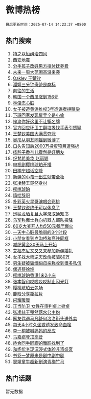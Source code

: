 # 微博热榜

`最后更新时间：2025-07-14 14:23:37 +0800`

## 热门搜索

1. [持之以恒纠治四风](https://m.weibo.cn/search?containerid=100103type%3D1%26t%3D10%26q%3D%23%E6%8C%81%E4%B9%8B%E4%BB%A5%E6%81%92%E7%BA%A0%E6%B2%BB%E5%9B%9B%E9%A3%8E%23&stream_entry_id=51&isnewpage=1&extparam=seat%3D1%26pos%3D0%26dgr%3D0%26filter_type%3Drealtimehot%26stream_entry_id%3D51%26c_type%3D51%26cate%3D10103%26q%3D%2523%25E6%258C%2581%25E4%25B9%258B%25E4%25BB%25A5%25E6%2581%2592%25E7%25BA%25A0%25E6%25B2%25BB%25E5%259B%259B%25E9%25A3%258E%2523%26display_time%3D1752474216%26pre_seqid%3D17524742160050056438)
1. [西安地震](https://m.weibo.cn/search?containerid=100103type%3D1%26t%3D10%26q%3D%E8%A5%BF%E5%AE%89%E5%9C%B0%E9%9C%87&stream_entry_id=31&isnewpage=1&extparam=seat%3D1%26pos%3D0%26dgr%3D0%26realpos%3D1%26filter_type%3Drealtimehot%26c_type%3D31%26flag%3D2%26band_rank%3D1%26lcate%3D5001%26stream_entry_id%3D31%26cate%3D5001%26q%3D%25E8%25A5%25BF%25E5%25AE%2589%25E5%259C%25B0%25E9%259C%2587%26display_time%3D1752474216%26pre_seqid%3D17524742160050056438)
1. [分手孩子改姓男方拒付抚养费](https://m.weibo.cn/search?containerid=100103type%3D1%26t%3D10%26q%3D%23%E5%88%86%E6%89%8B%E5%AD%A9%E5%AD%90%E6%94%B9%E5%A7%93%E7%94%B7%E6%96%B9%E6%8B%92%E4%BB%98%E6%8A%9A%E5%85%BB%E8%B4%B9%23&stream_entry_id=31&isnewpage=1&extparam=seat%3D1%26pos%3D1%26dgr%3D0%26realpos%3D2%26filter_type%3Drealtimehot%26c_type%3D31%26flag%3D0%26band_rank%3D2%26lcate%3D5001%26stream_entry_id%3D31%26cate%3D5001%26q%3D%2523%25E5%2588%2586%25E6%2589%258B%25E5%25AD%25A9%25E5%25AD%2590%25E6%2594%25B9%25E5%25A7%2593%25E7%2594%25B7%25E6%2596%25B9%25E6%258B%2592%25E4%25BB%2598%25E6%258A%259A%25E5%2585%25BB%25E8%25B4%25B9%2523%26display_time%3D1752474216%26pre_seqid%3D17524742160050056438)
1. [未来一周大范围高温来袭](https://m.weibo.cn/search?containerid=100103type%3D1%26t%3D10%26q%3D%23%E6%9C%AA%E6%9D%A5%E4%B8%80%E5%91%A8%E5%A4%A7%E8%8C%83%E5%9B%B4%E9%AB%98%E6%B8%A9%E6%9D%A5%E8%A2%AD%23&stream_entry_id=31&isnewpage=1&extparam=seat%3D1%26pos%3D2%26dgr%3D0%26realpos%3D3%26filter_type%3Drealtimehot%26c_type%3D31%26flag%3D0%26band_rank%3D3%26lcate%3D5001%26stream_entry_id%3D31%26cate%3D5001%26q%3D%2523%25E6%259C%25AA%25E6%259D%25A5%25E4%25B8%2580%25E5%2591%25A8%25E5%25A4%25A7%25E8%258C%2583%25E5%259B%25B4%25E9%25AB%2598%25E6%25B8%25A9%25E6%259D%25A5%25E8%25A2%25AD%2523%26display_time%3D1752474216%26pre_seqid%3D17524742160050056438)
1. [Oakley 王楚钦](https://m.weibo.cn/search?containerid=100103type%3D1%26t%3D10%26q%3DOakley+%E7%8E%8B%E6%A5%9A%E9%92%A6&stream_entry_id=31&isnewpage=1&extparam=seat%3D1%26pos%3D3%26dgr%3D0%26realpos%3D4%26filter_type%3Drealtimehot%26c_type%3D31%26flag%3D1%26band_rank%3D4%26lcate%3D5001%26stream_entry_id%3D31%26cate%3D5001%26q%3DOakley%2520%25E7%258E%258B%25E6%25A5%259A%25E9%2592%25A6%26display_time%3D1752474216%26pre_seqid%3D17524742160050056438)
1. [潘婷三分钟奇迹是商标](https://m.weibo.cn/search?containerid=100103type%3D1%26t%3D10%26q%3D%23%E6%BD%98%E5%A9%B7%E4%B8%89%E5%88%86%E9%92%9F%E5%A5%87%E8%BF%B9%E6%98%AF%E5%95%86%E6%A0%87%23&stream_entry_id=31&isnewpage=1&extparam=seat%3D1%26pos%3D4%26dgr%3D0%26realpos%3D5%26filter_type%3Drealtimehot%26c_type%3D31%26flag%3D0%26band_rank%3D5%26lcate%3D5001%26stream_entry_id%3D31%26cate%3D5001%26q%3D%2523%25E6%25BD%2598%25E5%25A9%25B7%25E4%25B8%2589%25E5%2588%2586%25E9%2592%259F%25E5%25A5%2587%25E8%25BF%25B9%25E6%2598%25AF%25E5%2595%2586%25E6%25A0%2587%2523%26display_time%3D1752474216%26pre_seqid%3D17524742160050056438)
1. [向往的生活](https://m.weibo.cn/search?containerid=100103type%3D1%26t%3D10%26q%3D%E5%90%91%E5%BE%80%E7%9A%84%E7%94%9F%E6%B4%BB&stream_entry_id=31&isnewpage=1&extparam=seat%3D1%26pos%3D5%26dgr%3D0%26realpos%3D6%26filter_type%3Drealtimehot%26c_type%3D31%26flag%3D1%26band_rank%3D6%26lcate%3D5001%26stream_entry_id%3D31%26cate%3D5001%26q%3D%25E5%2590%2591%25E5%25BE%2580%25E7%259A%2584%25E7%2594%259F%25E6%25B4%25BB%26display_time%3D1752474216%26pre_seqid%3D17524742160050056438)
1. [韩国一个西瓜涨到156元](https://m.weibo.cn/search?containerid=100103type%3D1%26t%3D10%26q%3D%23%E9%9F%A9%E5%9B%BD%E4%B8%80%E4%B8%AA%E8%A5%BF%E7%93%9C%E6%B6%A8%E5%88%B0156%E5%85%83%23&stream_entry_id=31&isnewpage=1&extparam=seat%3D1%26pos%3D6%26dgr%3D0%26realpos%3D7%26filter_type%3Drealtimehot%26c_type%3D31%26flag%3D1%26band_rank%3D7%26lcate%3D5001%26stream_entry_id%3D31%26cate%3D5001%26q%3D%2523%25E9%259F%25A9%25E5%259B%25BD%25E4%25B8%2580%25E4%25B8%25AA%25E8%25A5%25BF%25E7%2593%259C%25E6%25B6%25A8%25E5%2588%25B0156%25E5%2585%2583%2523%26display_time%3D1752474216%26pre_seqid%3D17524742160050056438)
1. [林俊杰心脏](https://m.weibo.cn/search?containerid=100103type%3D1%26t%3D10%26q%3D%E6%9E%97%E4%BF%8A%E6%9D%B0%E5%BF%83%E8%84%8F&stream_entry_id=31&isnewpage=1&extparam=seat%3D1%26pos%3D7%26dgr%3D0%26realpos%3D8%26filter_type%3Drealtimehot%26c_type%3D31%26flag%3D16%26band_rank%3D8%26lcate%3D5001%26stream_entry_id%3D31%26cate%3D5001%26q%3D%25E6%259E%2597%25E4%25BF%258A%25E6%259D%25B0%25E5%25BF%2583%25E8%2584%258F%26display_time%3D1752474216%26pre_seqid%3D17524742160050056438)
1. [女子被造黄谣维权3年造谣者拒赔偿](https://m.weibo.cn/search?containerid=100103type%3D1%26t%3D10%26q%3D%23%E5%A5%B3%E5%AD%90%E8%A2%AB%E9%80%A0%E9%BB%84%E8%B0%A3%E7%BB%B4%E6%9D%833%E5%B9%B4%E9%80%A0%E8%B0%A3%E8%80%85%E6%8B%92%E8%B5%94%E5%81%BF%23&stream_entry_id=31&isnewpage=1&extparam=seat%3D1%26pos%3D8%26dgr%3D0%26realpos%3D9%26filter_type%3Drealtimehot%26c_type%3D31%26flag%3D1%26band_rank%3D9%26lcate%3D5001%26stream_entry_id%3D31%26cate%3D5001%26q%3D%2523%25E5%25A5%25B3%25E5%25AD%2590%25E8%25A2%25AB%25E9%2580%25A0%25E9%25BB%2584%25E8%25B0%25A3%25E7%25BB%25B4%25E6%259D%25833%25E5%25B9%25B4%25E9%2580%25A0%25E8%25B0%25A3%25E8%2580%2585%25E6%258B%2592%25E8%25B5%2594%25E5%2581%25BF%2523%26display_time%3D1752474216%26pre_seqid%3D17524742160050056438)
1. [下班回家发现屋里全是小偷](https://m.weibo.cn/search?containerid=100103type%3D1%26t%3D10%26q%3D%E4%B8%8B%E7%8F%AD%E5%9B%9E%E5%AE%B6%E5%8F%91%E7%8E%B0%E5%B1%8B%E9%87%8C%E5%85%A8%E6%98%AF%E5%B0%8F%E5%81%B7&stream_entry_id=31&isnewpage=1&extparam=seat%3D1%26pos%3D9%26dgr%3D0%26realpos%3D10%26filter_type%3Drealtimehot%26c_type%3D31%26flag%3D2%26band_rank%3D10%26lcate%3D5001%26stream_entry_id%3D31%26cate%3D5001%26q%3D%25E4%25B8%258B%25E7%258F%25AD%25E5%259B%259E%25E5%25AE%25B6%25E5%258F%2591%25E7%258E%25B0%25E5%25B1%258B%25E9%2587%258C%25E5%2585%25A8%25E6%2598%25AF%25E5%25B0%258F%25E5%2581%25B7%26display_time%3D1752474216%26pre_seqid%3D17524742160050056438)
1. [梓渝你好这里不让撕名牌](https://m.weibo.cn/search?containerid=100103type%3D1%26t%3D10%26q%3D%E6%A2%93%E6%B8%9D%E4%BD%A0%E5%A5%BD%E8%BF%99%E9%87%8C%E4%B8%8D%E8%AE%A9%E6%92%95%E5%90%8D%E7%89%8C&stream_entry_id=31&isnewpage=1&extparam=seat%3D1%26pos%3D10%26dgr%3D0%26realpos%3D11%26filter_type%3Drealtimehot%26c_type%3D31%26flag%3D1%26band_rank%3D11%26lcate%3D5001%26stream_entry_id%3D31%26cate%3D5001%26q%3D%25E6%25A2%2593%25E6%25B8%259D%25E4%25BD%25A0%25E5%25A5%25BD%25E8%25BF%2599%25E9%2587%258C%25E4%25B8%258D%25E8%25AE%25A9%25E6%2592%2595%25E5%2590%258D%25E7%2589%258C%26display_time%3D1752474216%26pre_seqid%3D17524742160050056438)
1. [官方回应环卫工翻垃圾找手表引质疑](https://m.weibo.cn/search?containerid=100103type%3D1%26t%3D10%26q%3D%23%E5%AE%98%E6%96%B9%E5%9B%9E%E5%BA%94%E7%8E%AF%E5%8D%AB%E5%B7%A5%E7%BF%BB%E5%9E%83%E5%9C%BE%E6%89%BE%E6%89%8B%E8%A1%A8%E5%BC%95%E8%B4%A8%E7%96%91%23&stream_entry_id=31&isnewpage=1&extparam=seat%3D1%26pos%3D11%26dgr%3D0%26realpos%3D12%26filter_type%3Drealtimehot%26c_type%3D31%26flag%3D1%26band_rank%3D12%26lcate%3D5001%26stream_entry_id%3D31%26cate%3D5001%26q%3D%2523%25E5%25AE%2598%25E6%2596%25B9%25E5%259B%259E%25E5%25BA%2594%25E7%258E%25AF%25E5%258D%25AB%25E5%25B7%25A5%25E7%25BF%25BB%25E5%259E%2583%25E5%259C%25BE%25E6%2589%25BE%25E6%2589%258B%25E8%25A1%25A8%25E5%25BC%2595%25E8%25B4%25A8%25E7%2596%2591%2523%26display_time%3D1752474216%26pre_seqid%3D17524742160050056438)
1. [王楚钦美国大满贯夺冠](https://m.weibo.cn/search?containerid=100103type%3D1%26t%3D10%26q%3D%23%E7%8E%8B%E6%A5%9A%E9%92%A6%E7%BE%8E%E5%9B%BD%E5%A4%A7%E6%BB%A1%E8%B4%AF%E5%A4%BA%E5%86%A0%23&stream_entry_id=31&isnewpage=1&extparam=seat%3D1%26pos%3D12%26dgr%3D0%26realpos%3D13%26filter_type%3Drealtimehot%26c_type%3D31%26flag%3D0%26band_rank%3D13%26lcate%3D5001%26stream_entry_id%3D31%26cate%3D5001%26q%3D%2523%25E7%258E%258B%25E6%25A5%259A%25E9%2592%25A6%25E7%25BE%258E%25E5%259B%25BD%25E5%25A4%25A7%25E6%25BB%25A1%25E8%25B4%25AF%25E5%25A4%25BA%25E5%2586%25A0%2523%26display_time%3D1752474216%26pre_seqid%3D17524742160050056438)
1. [吴彤从朋友圈摇到微博了](https://m.weibo.cn/search?containerid=100103type%3D1%26t%3D10%26q%3D%E5%90%B4%E5%BD%A4%E4%BB%8E%E6%9C%8B%E5%8F%8B%E5%9C%88%E6%91%87%E5%88%B0%E5%BE%AE%E5%8D%9A%E4%BA%86&stream_entry_id=31&isnewpage=1&extparam=seat%3D1%26pos%3D13%26dgr%3D0%26realpos%3D14%26filter_type%3Drealtimehot%26c_type%3D31%26flag%3D1%26band_rank%3D14%26lcate%3D5001%26stream_entry_id%3D31%26cate%3D5001%26q%3D%25E5%2590%25B4%25E5%25BD%25A4%25E4%25BB%258E%25E6%259C%258B%25E5%258F%258B%25E5%259C%2588%25E6%2591%2587%25E5%2588%25B0%25E5%25BE%25AE%25E5%258D%259A%25E4%25BA%2586%26display_time%3D1752474216%26pre_seqid%3D17524742160050056438)
1. [口头告知后2000万投资项目遭强拆](https://m.weibo.cn/search?containerid=100103type%3D1%26t%3D10%26q%3D%23%E5%8F%A3%E5%A4%B4%E5%91%8A%E7%9F%A5%E5%90%8E2000%E4%B8%87%E6%8A%95%E8%B5%84%E9%A1%B9%E7%9B%AE%E9%81%AD%E5%BC%BA%E6%8B%86%23&stream_entry_id=31&isnewpage=1&extparam=seat%3D1%26pos%3D14%26dgr%3D0%26realpos%3D15%26filter_type%3Drealtimehot%26c_type%3D31%26flag%3D1%26band_rank%3D15%26lcate%3D5001%26stream_entry_id%3D31%26cate%3D5001%26q%3D%2523%25E5%258F%25A3%25E5%25A4%25B4%25E5%2591%258A%25E7%259F%25A5%25E5%2590%258E2000%25E4%25B8%2587%25E6%258A%2595%25E8%25B5%2584%25E9%25A1%25B9%25E7%259B%25AE%25E9%2581%25AD%25E5%25BC%25BA%25E6%258B%2586%2523%26display_time%3D1752474216%26pre_seqid%3D17524742160050056438)
1. [杨肸子香奈儿竟然是好朋友](https://m.weibo.cn/search?containerid=100103type%3D1%26t%3D10%26q%3D%E6%9D%A8%E8%82%B8%E5%AD%90%E9%A6%99%E5%A5%88%E5%84%BF%E7%AB%9F%E7%84%B6%E6%98%AF%E5%A5%BD%E6%9C%8B%E5%8F%8B&stream_entry_id=31&isnewpage=1&extparam=seat%3D1%26pos%3D15%26dgr%3D0%26realpos%3D16%26filter_type%3Drealtimehot%26c_type%3D31%26flag%3D0%26band_rank%3D16%26lcate%3D5001%26stream_entry_id%3D31%26cate%3D5001%26q%3D%25E6%259D%25A8%25E8%2582%25B8%25E5%25AD%2590%25E9%25A6%2599%25E5%25A5%2588%25E5%2584%25BF%25E7%25AB%259F%25E7%2584%25B6%25E6%2598%25AF%25E5%25A5%25BD%25E6%259C%258B%25E5%258F%258B%26display_time%3D1752474216%26pre_seqid%3D17524742160050056438)
1. [纪梵希美妆 赵丽颖](https://m.weibo.cn/search?containerid=100103type%3D1%26t%3D10%26q%3D%E7%BA%AA%E6%A2%B5%E5%B8%8C%E7%BE%8E%E5%A6%86+%E8%B5%B5%E4%B8%BD%E9%A2%96&stream_entry_id=31&isnewpage=1&extparam=seat%3D1%26pos%3D16%26dgr%3D0%26realpos%3D17%26filter_type%3Drealtimehot%26c_type%3D31%26flag%3D0%26band_rank%3D17%26lcate%3D5001%26stream_entry_id%3D31%26cate%3D5001%26q%3D%25E7%25BA%25AA%25E6%25A2%25B5%25E5%25B8%258C%25E7%25BE%258E%25E5%25A6%2586%2520%25E8%25B5%25B5%25E4%25B8%25BD%25E9%25A2%2596%26display_time%3D1752474216%26pre_seqid%3D17524742160050056438)
1. [电视剧樱桃琥珀开播](https://m.weibo.cn/search?containerid=100103type%3D1%26t%3D10%26q%3D%23%E7%94%B5%E8%A7%86%E5%89%A7%E6%A8%B1%E6%A1%83%E7%90%A5%E7%8F%80%E5%BC%80%E6%92%AD%23&stream_entry_id=31&isnewpage=1&extparam=seat%3D1%26pos%3D17%26dgr%3D0%26realpos%3D18%26filter_type%3Drealtimehot%26c_type%3D31%26flag%3D1%26band_rank%3D18%26lcate%3D5001%26stream_entry_id%3D31%26cate%3D5001%26q%3D%2523%25E7%2594%25B5%25E8%25A7%2586%25E5%2589%25A7%25E6%25A8%25B1%25E6%25A1%2583%25E7%2590%25A5%25E7%258F%2580%25E5%25BC%2580%25E6%2592%25AD%2523%26display_time%3D1752474216%26pre_seqid%3D17524742160050056438)
1. [田栩宁超话空降](https://m.weibo.cn/search?containerid=100103type%3D1%26t%3D10%26q%3D%23%E7%94%B0%E6%A0%A9%E5%AE%81%E8%B6%85%E8%AF%9D%E7%A9%BA%E9%99%8D%23&stream_entry_id=31&isnewpage=1&extparam=seat%3D1%26pos%3D18%26dgr%3D0%26realpos%3D19%26filter_type%3Drealtimehot%26c_type%3D31%26flag%3D0%26band_rank%3D19%26lcate%3D5001%26stream_entry_id%3D31%26cate%3D5001%26q%3D%2523%25E7%2594%25B0%25E6%25A0%25A9%25E5%25AE%2581%25E8%25B6%2585%25E8%25AF%259D%25E7%25A9%25BA%25E9%2599%258D%2523%26display_time%3D1752474216%26pre_seqid%3D17524742160050056438)
1. [新疆的小孩一出生就带全妆](https://m.weibo.cn/search?containerid=100103type%3D1%26t%3D10%26q%3D%E6%96%B0%E7%96%86%E7%9A%84%E5%B0%8F%E5%AD%A9%E4%B8%80%E5%87%BA%E7%94%9F%E5%B0%B1%E5%B8%A6%E5%85%A8%E5%A6%86&stream_entry_id=31&isnewpage=1&extparam=seat%3D1%26pos%3D19%26dgr%3D0%26realpos%3D20%26filter_type%3Drealtimehot%26c_type%3D31%26flag%3D2%26band_rank%3D20%26lcate%3D5001%26stream_entry_id%3D31%26cate%3D5001%26q%3D%25E6%2596%25B0%25E7%2596%2586%25E7%259A%2584%25E5%25B0%258F%25E5%25AD%25A9%25E4%25B8%2580%25E5%2587%25BA%25E7%2594%259F%25E5%25B0%25B1%25E5%25B8%25A6%25E5%2585%25A8%25E5%25A6%2586%26display_time%3D1752474216%26pre_seqid%3D17524742160050056438)
1. [张凌赫王楚然身材](https://m.weibo.cn/search?containerid=100103type%3D1%26t%3D10%26q%3D%23%E5%BC%A0%E5%87%8C%E8%B5%AB%E7%8E%8B%E6%A5%9A%E7%84%B6%E8%BA%AB%E6%9D%90%23&stream_entry_id=31&isnewpage=1&extparam=seat%3D1%26pos%3D20%26dgr%3D0%26realpos%3D21%26filter_type%3Drealtimehot%26c_type%3D31%26flag%3D1%26band_rank%3D21%26lcate%3D5001%26stream_entry_id%3D31%26cate%3D5001%26q%3D%2523%25E5%25BC%25A0%25E5%2587%258C%25E8%25B5%25AB%25E7%258E%258B%25E6%25A5%259A%25E7%2584%25B6%25E8%25BA%25AB%25E6%259D%2590%2523%26display_time%3D1752474216%26pre_seqid%3D17524742160050056438)
1. [樱桃琥珀](https://m.weibo.cn/search?containerid=100103type%3D1%26t%3D10%26q%3D%E6%A8%B1%E6%A1%83%E7%90%A5%E7%8F%80&stream_entry_id=31&isnewpage=1&extparam=seat%3D1%26pos%3D21%26dgr%3D0%26realpos%3D22%26filter_type%3Drealtimehot%26c_type%3D31%26flag%3D0%26band_rank%3D22%26lcate%3D5001%26stream_entry_id%3D31%26cate%3D5001%26q%3D%25E6%25A8%25B1%25E6%25A1%2583%25E7%2590%25A5%25E7%258F%2580%26display_time%3D1752474216%26pre_seqid%3D17524742160050056438)
1. [嘻哈辞职](https://m.weibo.cn/search?containerid=100103type%3D1%26t%3D10%26q%3D%E5%98%BB%E5%93%88%E8%BE%9E%E8%81%8C&stream_entry_id=31&isnewpage=1&extparam=seat%3D1%26pos%3D22%26dgr%3D0%26realpos%3D23%26filter_type%3Drealtimehot%26c_type%3D31%26flag%3D1%26band_rank%3D23%26lcate%3D5001%26stream_entry_id%3D31%26cate%3D5001%26q%3D%25E5%2598%25BB%25E5%2593%2588%25E8%25BE%259E%25E8%2581%258C%26display_time%3D1752474216%26pre_seqid%3D17524742160050056438)
1. [朴彩英火星哥演唱会彩排](https://m.weibo.cn/search?containerid=100103type%3D1%26t%3D10%26q%3D%23%E6%9C%B4%E5%BD%A9%E8%8B%B1%E7%81%AB%E6%98%9F%E5%93%A5%E6%BC%94%E5%94%B1%E4%BC%9A%E5%BD%A9%E6%8E%92%23&stream_entry_id=31&isnewpage=1&extparam=seat%3D1%26pos%3D23%26dgr%3D0%26realpos%3D24%26filter_type%3Drealtimehot%26c_type%3D31%26flag%3D1%26band_rank%3D24%26lcate%3D5001%26stream_entry_id%3D31%26cate%3D5001%26q%3D%2523%25E6%259C%25B4%25E5%25BD%25A9%25E8%258B%25B1%25E7%2581%25AB%25E6%2598%259F%25E5%2593%25A5%25E6%25BC%2594%25E5%2594%25B1%25E4%25BC%259A%25E5%25BD%25A9%25E6%258E%2592%2523%26display_time%3D1752474216%26pre_seqid%3D17524742160050056438)
1. [王楚钦说终于可以休息了](https://m.weibo.cn/search?containerid=100103type%3D1%26t%3D10%26q%3D%23%E7%8E%8B%E6%A5%9A%E9%92%A6%E8%AF%B4%E7%BB%88%E4%BA%8E%E5%8F%AF%E4%BB%A5%E4%BC%91%E6%81%AF%E4%BA%86%23&stream_entry_id=31&isnewpage=1&extparam=seat%3D1%26pos%3D24%26dgr%3D0%26realpos%3D25%26filter_type%3Drealtimehot%26c_type%3D31%26flag%3D1%26band_rank%3D25%26lcate%3D5001%26stream_entry_id%3D31%26cate%3D5001%26q%3D%2523%25E7%258E%258B%25E6%25A5%259A%25E9%2592%25A6%25E8%25AF%25B4%25E7%25BB%2588%25E4%25BA%258E%25E5%258F%25AF%25E4%25BB%25A5%25E4%25BC%2591%25E6%2581%25AF%25E4%25BA%2586%2523%26display_time%3D1752474216%26pre_seqid%3D17524742160050056438)
1. [迅猛龙晒复旦大学录取通知书](https://m.weibo.cn/search?containerid=100103type%3D1%26t%3D10%26q%3D%23%E8%BF%85%E7%8C%9B%E9%BE%99%E6%99%92%E5%A4%8D%E6%97%A6%E5%A4%A7%E5%AD%A6%E5%BD%95%E5%8F%96%E9%80%9A%E7%9F%A5%E4%B9%A6%23&stream_entry_id=31&isnewpage=1&extparam=seat%3D1%26pos%3D25%26dgr%3D0%26realpos%3D26%26filter_type%3Drealtimehot%26c_type%3D31%26flag%3D0%26band_rank%3D26%26lcate%3D5001%26stream_entry_id%3D31%26cate%3D5001%26q%3D%2523%25E8%25BF%2585%25E7%258C%259B%25E9%25BE%2599%25E6%2599%2592%25E5%25A4%258D%25E6%2597%25A6%25E5%25A4%25A7%25E5%25AD%25A6%25E5%25BD%2595%25E5%258F%2596%25E9%2580%259A%25E7%259F%25A5%25E4%25B9%25A6%2523%26display_time%3D1752474216%26pre_seqid%3D17524742160050056438)
1. [乌军称俄士兵向机器人部队投降](https://m.weibo.cn/search?containerid=100103type%3D1%26t%3D10%26q%3D%23%E4%B9%8C%E5%86%9B%E7%A7%B0%E4%BF%84%E5%A3%AB%E5%85%B5%E5%90%91%E6%9C%BA%E5%99%A8%E4%BA%BA%E9%83%A8%E9%98%9F%E6%8A%95%E9%99%8D%23&stream_entry_id=31&isnewpage=1&extparam=seat%3D1%26pos%3D26%26dgr%3D0%26realpos%3D27%26filter_type%3Drealtimehot%26c_type%3D31%26flag%3D1%26band_rank%3D27%26lcate%3D5001%26stream_entry_id%3D31%26cate%3D5001%26q%3D%2523%25E4%25B9%258C%25E5%2586%259B%25E7%25A7%25B0%25E4%25BF%2584%25E5%25A3%25AB%25E5%2585%25B5%25E5%2590%2591%25E6%259C%25BA%25E5%2599%25A8%25E4%25BA%25BA%25E9%2583%25A8%25E9%2598%259F%25E6%258A%2595%25E9%2599%258D%2523%26display_time%3D1752474216%26pre_seqid%3D17524742160050056438)
1. [60岁大爷开人均550元餐厅爆火](https://m.weibo.cn/search?containerid=100103type%3D1%26t%3D10%26q%3D%2360%E5%B2%81%E5%A4%A7%E7%88%B7%E5%BC%80%E4%BA%BA%E5%9D%87550%E5%85%83%E9%A4%90%E5%8E%85%E7%88%86%E7%81%AB%23&stream_entry_id=31&isnewpage=1&extparam=seat%3D1%26pos%3D27%26dgr%3D0%26realpos%3D28%26filter_type%3Drealtimehot%26c_type%3D31%26flag%3D0%26band_rank%3D28%26lcate%3D5001%26stream_entry_id%3D31%26cate%3D5001%26q%3D%252360%25E5%25B2%2581%25E5%25A4%25A7%25E7%2588%25B7%25E5%25BC%2580%25E4%25BA%25BA%25E5%259D%2587550%25E5%2585%2583%25E9%25A4%2590%25E5%258E%2585%25E7%2588%2586%25E7%2581%25AB%2523%26display_time%3D1752474216%26pre_seqid%3D17524742160050056438)
1. [一天中心脏最脆弱的3个时段](https://m.weibo.cn/search?containerid=100103type%3D1%26t%3D10%26q%3D%23%E4%B8%80%E5%A4%A9%E4%B8%AD%E5%BF%83%E8%84%8F%E6%9C%80%E8%84%86%E5%BC%B1%E7%9A%843%E4%B8%AA%E6%97%B6%E6%AE%B5%23&stream_entry_id=31&isnewpage=1&extparam=seat%3D1%26pos%3D28%26dgr%3D0%26realpos%3D29%26filter_type%3Drealtimehot%26c_type%3D31%26flag%3D0%26band_rank%3D29%26lcate%3D5001%26stream_entry_id%3D31%26cate%3D5001%26q%3D%2523%25E4%25B8%2580%25E5%25A4%25A9%25E4%25B8%25AD%25E5%25BF%2583%25E8%2584%258F%25E6%259C%2580%25E8%2584%2586%25E5%25BC%25B1%25E7%259A%25843%25E4%25B8%25AA%25E6%2597%25B6%25E6%25AE%25B5%2523%26display_time%3D1752474216%26pre_seqid%3D17524742160050056438)
1. [小朋友看到卢沟桥和高铁同框](https://m.weibo.cn/search?containerid=100103type%3D1%26t%3D10%26q%3D%23%E5%B0%8F%E6%9C%8B%E5%8F%8B%E7%9C%8B%E5%88%B0%E5%8D%A2%E6%B2%9F%E6%A1%A5%E5%92%8C%E9%AB%98%E9%93%81%E5%90%8C%E6%A1%86%23&stream_entry_id=31&isnewpage=1&extparam=seat%3D1%26pos%3D29%26dgr%3D0%26realpos%3D30%26filter_type%3Drealtimehot%26c_type%3D31%26flag%3D1%26band_rank%3D30%26lcate%3D5001%26stream_entry_id%3D31%26cate%3D5001%26q%3D%2523%25E5%25B0%258F%25E6%259C%258B%25E5%258F%258B%25E7%259C%258B%25E5%2588%25B0%25E5%258D%25A2%25E6%25B2%259F%25E6%25A1%25A5%25E5%2592%258C%25E9%25AB%2598%25E9%2593%2581%25E5%2590%258C%25E6%25A1%2586%2523%26display_time%3D1752474216%26pre_seqid%3D17524742160050056438)
1. [减肥黄金30天马上开始](https://m.weibo.cn/search?containerid=100103type%3D1%26t%3D10%26q%3D%23%E5%87%8F%E8%82%A5%E9%BB%84%E9%87%9130%E5%A4%A9%E9%A9%AC%E4%B8%8A%E5%BC%80%E5%A7%8B%23&stream_entry_id=31&isnewpage=1&extparam=seat%3D1%26pos%3D30%26dgr%3D0%26realpos%3D31%26filter_type%3Drealtimehot%26c_type%3D31%26flag%3D0%26band_rank%3D31%26lcate%3D5001%26stream_entry_id%3D31%26cate%3D5001%26q%3D%2523%25E5%2587%258F%25E8%2582%25A5%25E9%25BB%2584%25E9%2587%259130%25E5%25A4%25A9%25E9%25A9%25AC%25E4%25B8%258A%25E5%25BC%2580%25E5%25A7%258B%2523%26display_time%3D1752474216%26pre_seqid%3D17524742160050056438)
1. [艾福杰尼又又又来参加新疆婚礼](https://m.weibo.cn/search?containerid=100103type%3D1%26t%3D10%26q%3D%E8%89%BE%E7%A6%8F%E6%9D%B0%E5%B0%BC%E5%8F%88%E5%8F%88%E5%8F%88%E6%9D%A5%E5%8F%82%E5%8A%A0%E6%96%B0%E7%96%86%E5%A9%9A%E7%A4%BC&stream_entry_id=31&isnewpage=1&extparam=seat%3D1%26pos%3D31%26dgr%3D0%26realpos%3D32%26filter_type%3Drealtimehot%26c_type%3D31%26flag%3D1%26band_rank%3D32%26lcate%3D5001%26stream_entry_id%3D31%26cate%3D5001%26q%3D%25E8%2589%25BE%25E7%25A6%258F%25E6%259D%25B0%25E5%25B0%25BC%25E5%258F%2588%25E5%258F%2588%25E5%258F%2588%25E6%259D%25A5%25E5%258F%2582%25E5%258A%25A0%25E6%2596%25B0%25E7%2596%2586%25E5%25A9%259A%25E7%25A4%25BC%26display_time%3D1752474216%26pre_seqid%3D17524742160050056438)
1. [女子找大师逆天改命被骗80万](https://m.weibo.cn/search?containerid=100103type%3D1%26t%3D10%26q%3D%23%E5%A5%B3%E5%AD%90%E6%89%BE%E5%A4%A7%E5%B8%88%E9%80%86%E5%A4%A9%E6%94%B9%E5%91%BD%E8%A2%AB%E9%AA%9780%E4%B8%87%23&stream_entry_id=31&isnewpage=1&extparam=seat%3D1%26pos%3D32%26dgr%3D0%26realpos%3D33%26filter_type%3Drealtimehot%26c_type%3D31%26flag%3D1%26band_rank%3D33%26lcate%3D5001%26stream_entry_id%3D31%26cate%3D5001%26q%3D%2523%25E5%25A5%25B3%25E5%25AD%2590%25E6%2589%25BE%25E5%25A4%25A7%25E5%25B8%2588%25E9%2580%2586%25E5%25A4%25A9%25E6%2594%25B9%25E5%2591%25BD%25E8%25A2%25AB%25E9%25AA%259780%25E4%25B8%2587%2523%26display_time%3D1752474216%26pre_seqid%3D17524742160050056438)
1. [男生疑被骗缅甸母亲称收到很多私信](https://m.weibo.cn/search?containerid=100103type%3D1%26t%3D10%26q%3D%23%E7%94%B7%E7%94%9F%E7%96%91%E8%A2%AB%E9%AA%97%E7%BC%85%E7%94%B8%E6%AF%8D%E4%BA%B2%E7%A7%B0%E6%94%B6%E5%88%B0%E5%BE%88%E5%A4%9A%E7%A7%81%E4%BF%A1%23&stream_entry_id=31&isnewpage=1&extparam=seat%3D1%26pos%3D33%26dgr%3D0%26realpos%3D34%26filter_type%3Drealtimehot%26c_type%3D31%26flag%3D1%26band_rank%3D34%26lcate%3D5001%26stream_entry_id%3D31%26cate%3D5001%26q%3D%2523%25E7%2594%25B7%25E7%2594%259F%25E7%2596%2591%25E8%25A2%25AB%25E9%25AA%2597%25E7%25BC%2585%25E7%2594%25B8%25E6%25AF%258D%25E4%25BA%25B2%25E7%25A7%25B0%25E6%2594%25B6%25E5%2588%25B0%25E5%25BE%2588%25E5%25A4%259A%25E7%25A7%2581%25E4%25BF%25A1%2523%26display_time%3D1752474216%26pre_seqid%3D17524742160050056438)
1. [偶遇蔡徐坤](https://m.weibo.cn/search?containerid=100103type%3D1%26t%3D10%26q%3D%23%E5%81%B6%E9%81%87%E8%94%A1%E5%BE%90%E5%9D%A4%23&stream_entry_id=31&isnewpage=1&extparam=seat%3D1%26pos%3D34%26dgr%3D0%26realpos%3D35%26filter_type%3Drealtimehot%26c_type%3D31%26flag%3D0%26band_rank%3D35%26lcate%3D5001%26stream_entry_id%3D31%26cate%3D5001%26q%3D%2523%25E5%2581%25B6%25E9%2581%2587%25E8%2594%25A1%25E5%25BE%2590%25E5%259D%25A4%2523%26display_time%3D1752474216%26pre_seqid%3D17524742160050056438)
1. [樱桃琥珀香港1米2小床](https://m.weibo.cn/search?containerid=100103type%3D1%26t%3D10%26q%3D%E6%A8%B1%E6%A1%83%E7%90%A5%E7%8F%80%E9%A6%99%E6%B8%AF1%E7%B1%B32%E5%B0%8F%E5%BA%8A&stream_entry_id=31&isnewpage=1&extparam=seat%3D1%26pos%3D35%26dgr%3D0%26realpos%3D36%26filter_type%3Drealtimehot%26c_type%3D31%26flag%3D0%26band_rank%3D36%26lcate%3D5001%26stream_entry_id%3D31%26cate%3D5001%26q%3D%25E6%25A8%25B1%25E6%25A1%2583%25E7%2590%25A5%25E7%258F%2580%25E9%25A6%2599%25E6%25B8%25AF1%25E7%25B1%25B32%25E5%25B0%258F%25E5%25BA%258A%26display_time%3D1752474216%26pre_seqid%3D17524742160050056438)
1. [张本智和哎哎哎哎制止闪光灯](https://m.weibo.cn/search?containerid=100103type%3D1%26t%3D10%26q%3D%23%E5%BC%A0%E6%9C%AC%E6%99%BA%E5%92%8C%E5%93%8E%E5%93%8E%E5%93%8E%E5%93%8E%E5%88%B6%E6%AD%A2%E9%97%AA%E5%85%89%E7%81%AF%23&stream_entry_id=31&isnewpage=1&extparam=seat%3D1%26pos%3D36%26dgr%3D0%26realpos%3D37%26filter_type%3Drealtimehot%26c_type%3D31%26flag%3D0%26band_rank%3D37%26lcate%3D5001%26stream_entry_id%3D31%26cate%3D5001%26q%3D%2523%25E5%25BC%25A0%25E6%259C%25AC%25E6%2599%25BA%25E5%2592%258C%25E5%2593%258E%25E5%2593%258E%25E5%2593%258E%25E5%2593%258E%25E5%2588%25B6%25E6%25AD%25A2%25E9%2597%25AA%25E5%2585%2589%25E7%2581%25AF%2523%26display_time%3D1752474216%26pre_seqid%3D17524742160050056438)
1. [樱桃琥珀云包场](https://m.weibo.cn/search?containerid=100103type%3D1%26t%3D10%26q%3D%23%E6%A8%B1%E6%A1%83%E7%90%A5%E7%8F%80%E4%BA%91%E5%8C%85%E5%9C%BA%23&stream_entry_id=31&isnewpage=1&extparam=seat%3D1%26pos%3D37%26dgr%3D0%26realpos%3D38%26filter_type%3Drealtimehot%26c_type%3D31%26flag%3D0%26band_rank%3D38%26lcate%3D5001%26stream_entry_id%3D31%26cate%3D5001%26q%3D%2523%25E6%25A8%25B1%25E6%25A1%2583%25E7%2590%25A5%25E7%258F%2580%25E4%25BA%2591%25E5%258C%2585%25E5%259C%25BA%2523%26display_time%3D1752474216%26pre_seqid%3D17524742160050056438)
1. [鹿晗分享撕拉片](https://m.weibo.cn/search?containerid=100103type%3D1%26t%3D10%26q%3D%23%E9%B9%BF%E6%99%97%E5%88%86%E4%BA%AB%E6%92%95%E6%8B%89%E7%89%87%23&stream_entry_id=31&isnewpage=1&extparam=seat%3D1%26pos%3D38%26dgr%3D0%26realpos%3D39%26filter_type%3Drealtimehot%26c_type%3D31%26flag%3D0%26band_rank%3D39%26lcate%3D5001%26stream_entry_id%3D31%26cate%3D5001%26q%3D%2523%25E9%25B9%25BF%25E6%2599%2597%25E5%2588%2586%25E4%25BA%25AB%25E6%2592%2595%25E6%258B%2589%25E7%2589%2587%2523%26display_time%3D1752474216%26pre_seqid%3D17524742160050056438)
1. [闪耀暖暖](https://m.weibo.cn/search?containerid=100103type%3D1%26t%3D10%26q%3D%E9%97%AA%E8%80%80%E6%9A%96%E6%9A%96&stream_entry_id=31&isnewpage=1&extparam=seat%3D1%26pos%3D39%26dgr%3D0%26realpos%3D40%26filter_type%3Drealtimehot%26c_type%3D31%26flag%3D1%26band_rank%3D40%26lcate%3D5001%26stream_entry_id%3D31%26cate%3D5001%26q%3D%25E9%2597%25AA%25E8%2580%2580%25E6%259A%2596%25E6%259A%2596%26display_time%3D1752474216%26pre_seqid%3D17524742160050056438)
1. [正当防卫 女性在审判桌上掀桌](https://m.weibo.cn/search?containerid=100103type%3D1%26t%3D10%26q%3D%E6%AD%A3%E5%BD%93%E9%98%B2%E5%8D%AB+%E5%A5%B3%E6%80%A7%E5%9C%A8%E5%AE%A1%E5%88%A4%E6%A1%8C%E4%B8%8A%E6%8E%80%E6%A1%8C&stream_entry_id=31&isnewpage=1&extparam=seat%3D1%26pos%3D40%26dgr%3D0%26realpos%3D41%26filter_type%3Drealtimehot%26c_type%3D31%26flag%3D1%26band_rank%3D41%26lcate%3D5001%26stream_entry_id%3D31%26cate%3D5001%26q%3D%25E6%25AD%25A3%25E5%25BD%2593%25E9%2598%25B2%25E5%258D%25AB%2520%25E5%25A5%25B3%25E6%2580%25A7%25E5%259C%25A8%25E5%25AE%25A1%25E5%2588%25A4%25E6%25A1%258C%25E4%25B8%258A%25E6%258E%2580%25E6%25A1%258C%26display_time%3D1752474216%26pre_seqid%3D17524742160050056438)
1. [张凌赫王楚然落水公主抱](https://m.weibo.cn/search?containerid=100103type%3D1%26t%3D10%26q%3D%23%E5%BC%A0%E5%87%8C%E8%B5%AB%E7%8E%8B%E6%A5%9A%E7%84%B6%E8%90%BD%E6%B0%B4%E5%85%AC%E4%B8%BB%E6%8A%B1%23&stream_entry_id=31&isnewpage=1&extparam=seat%3D1%26pos%3D41%26dgr%3D0%26realpos%3D42%26filter_type%3Drealtimehot%26c_type%3D31%26flag%3D0%26band_rank%3D42%26lcate%3D5001%26stream_entry_id%3D31%26cate%3D5001%26q%3D%2523%25E5%25BC%25A0%25E5%2587%258C%25E8%25B5%25AB%25E7%258E%258B%25E6%25A5%259A%25E7%2584%25B6%25E8%2590%25BD%25E6%25B0%25B4%25E5%2585%25AC%25E4%25B8%25BB%25E6%258A%25B1%2523%26display_time%3D1752474216%26pre_seqid%3D17524742160050056438)
1. [网友偶遇马凡舒何洛洛街头送外卖](https://m.weibo.cn/search?containerid=100103type%3D1%26t%3D10%26q%3D%E7%BD%91%E5%8F%8B%E5%81%B6%E9%81%87%E9%A9%AC%E5%87%A1%E8%88%92%E4%BD%95%E6%B4%9B%E6%B4%9B%E8%A1%97%E5%A4%B4%E9%80%81%E5%A4%96%E5%8D%96&stream_entry_id=31&isnewpage=1&extparam=seat%3D1%26pos%3D42%26dgr%3D0%26realpos%3D43%26filter_type%3Drealtimehot%26c_type%3D31%26flag%3D1%26band_rank%3D43%26lcate%3D5001%26stream_entry_id%3D31%26cate%3D5001%26q%3D%25E7%25BD%2591%25E5%258F%258B%25E5%2581%25B6%25E9%2581%2587%25E9%25A9%25AC%25E5%2587%25A1%25E8%2588%2592%25E4%25BD%2595%25E6%25B4%259B%25E6%25B4%259B%25E8%25A1%2597%25E5%25A4%25B4%25E9%2580%2581%25E5%25A4%2596%25E5%258D%2596%26display_time%3D1752474216%26pre_seqid%3D17524742160050056438)
1. [每天4小时久坐或诱发致命血栓](https://m.weibo.cn/search?containerid=100103type%3D1%26t%3D10%26q%3D%23%E6%AF%8F%E5%A4%A94%E5%B0%8F%E6%97%B6%E4%B9%85%E5%9D%90%E6%88%96%E8%AF%B1%E5%8F%91%E8%87%B4%E5%91%BD%E8%A1%80%E6%A0%93%23&stream_entry_id=31&isnewpage=1&extparam=seat%3D1%26pos%3D43%26dgr%3D0%26realpos%3D44%26filter_type%3Drealtimehot%26c_type%3D31%26flag%3D1%26band_rank%3D44%26lcate%3D5001%26stream_entry_id%3D31%26cate%3D5001%26q%3D%2523%25E6%25AF%258F%25E5%25A4%25A94%25E5%25B0%258F%25E6%2597%25B6%25E4%25B9%2585%25E5%259D%2590%25E6%2588%2596%25E8%25AF%25B1%25E5%258F%2591%25E8%2587%25B4%25E5%2591%25BD%25E8%25A1%2580%25E6%25A0%2593%2523%26display_time%3D1752474216%26pre_seqid%3D17524742160050056438)
1. [李一桐被喊妈妈的反应](https://m.weibo.cn/search?containerid=100103type%3D1%26t%3D10%26q%3D%E6%9D%8E%E4%B8%80%E6%A1%90%E8%A2%AB%E5%96%8A%E5%A6%88%E5%A6%88%E7%9A%84%E5%8F%8D%E5%BA%94&stream_entry_id=31&isnewpage=1&extparam=seat%3D1%26pos%3D44%26dgr%3D0%26realpos%3D45%26filter_type%3Drealtimehot%26c_type%3D31%26flag%3D1%26band_rank%3D45%26lcate%3D5001%26stream_entry_id%3D31%26cate%3D5001%26q%3D%25E6%259D%258E%25E4%25B8%2580%25E6%25A1%2590%25E8%25A2%25AB%25E5%2596%258A%25E5%25A6%2588%25E5%25A6%2588%25E7%259A%2584%25E5%258F%258D%25E5%25BA%2594%26display_time%3D1752474216%26pre_seqid%3D17524742160050056438)
1. [马嘉祺登顶高音](https://m.weibo.cn/search?containerid=100103type%3D1%26t%3D10%26q%3D%23%E9%A9%AC%E5%98%89%E7%A5%BA%E7%99%BB%E9%A1%B6%E9%AB%98%E9%9F%B3%23&stream_entry_id=31&isnewpage=1&extparam=seat%3D1%26pos%3D45%26dgr%3D0%26realpos%3D46%26filter_type%3Drealtimehot%26c_type%3D31%26flag%3D1%26band_rank%3D46%26lcate%3D5001%26stream_entry_id%3D31%26cate%3D5001%26q%3D%2523%25E9%25A9%25AC%25E5%2598%2589%25E7%25A5%25BA%25E7%2599%25BB%25E9%25A1%25B6%25E9%25AB%2598%25E9%259F%25B3%2523%26display_time%3D1752474216%26pre_seqid%3D17524742160050056438)
1. [适合同手同脚的舞蹈找到了](https://m.weibo.cn/search?containerid=100103type%3D1%26t%3D10%26q%3D%23%E9%80%82%E5%90%88%E5%90%8C%E6%89%8B%E5%90%8C%E8%84%9A%E7%9A%84%E8%88%9E%E8%B9%88%E6%89%BE%E5%88%B0%E4%BA%86%23&stream_entry_id=31&isnewpage=1&extparam=seat%3D1%26pos%3D46%26dgr%3D0%26realpos%3D47%26filter_type%3Drealtimehot%26c_type%3D31%26flag%3D1%26band_rank%3D47%26lcate%3D5001%26stream_entry_id%3D31%26cate%3D5001%26q%3D%2523%25E9%2580%2582%25E5%2590%2588%25E5%2590%258C%25E6%2589%258B%25E5%2590%258C%25E8%2584%259A%25E7%259A%2584%25E8%2588%259E%25E8%25B9%2588%25E6%2589%25BE%25E5%2588%25B0%25E4%25BA%2586%2523%26display_time%3D1752474216%26pre_seqid%3D17524742160050056438)
1. [和杨紫李现沉浸式体验非遗盛宴](https://m.weibo.cn/search?containerid=100103type%3D1%26t%3D10%26q%3D%E5%92%8C%E6%9D%A8%E7%B4%AB%E6%9D%8E%E7%8E%B0%E6%B2%89%E6%B5%B8%E5%BC%8F%E4%BD%93%E9%AA%8C%E9%9D%9E%E9%81%97%E7%9B%9B%E5%AE%B4&stream_entry_id=31&isnewpage=1&extparam=seat%3D1%26pos%3D47%26dgr%3D0%26realpos%3D48%26filter_type%3Drealtimehot%26c_type%3D31%26flag%3D1%26band_rank%3D48%26lcate%3D5001%26stream_entry_id%3D31%26cate%3D5001%26q%3D%25E5%2592%258C%25E6%259D%25A8%25E7%25B4%25AB%25E6%259D%258E%25E7%258E%25B0%25E6%25B2%2589%25E6%25B5%25B8%25E5%25BC%258F%25E4%25BD%2593%25E9%25AA%258C%25E9%259D%259E%25E9%2581%2597%25E7%259B%259B%25E5%25AE%25B4%26display_time%3D1752474216%26pre_seqid%3D17524742160050056438)
1. [书卷一梦原来是剧中剧中剧](https://m.weibo.cn/search?containerid=100103type%3D1%26t%3D10%26q%3D%E4%B9%A6%E5%8D%B7%E4%B8%80%E6%A2%A6%E5%8E%9F%E6%9D%A5%E6%98%AF%E5%89%A7%E4%B8%AD%E5%89%A7%E4%B8%AD%E5%89%A7&stream_entry_id=31&isnewpage=1&extparam=seat%3D1%26pos%3D48%26dgr%3D0%26realpos%3D49%26filter_type%3Drealtimehot%26c_type%3D31%26flag%3D0%26band_rank%3D49%26lcate%3D5001%26stream_entry_id%3D31%26cate%3D5001%26q%3D%25E4%25B9%25A6%25E5%258D%25B7%25E4%25B8%2580%25E6%25A2%25A6%25E5%258E%259F%25E6%259D%25A5%25E6%2598%25AF%25E5%2589%25A7%25E4%25B8%25AD%25E5%2589%25A7%25E4%25B8%25AD%25E5%2589%25A7%26display_time%3D1752474216%26pre_seqid%3D17524742160050056438)
1. [窦靖童牛超新剧演青梅竹马](https://m.weibo.cn/search?containerid=100103type%3D1%26t%3D10%26q%3D%E7%AA%A6%E9%9D%96%E7%AB%A5%E7%89%9B%E8%B6%85%E6%96%B0%E5%89%A7%E6%BC%94%E9%9D%92%E6%A2%85%E7%AB%B9%E9%A9%AC&stream_entry_id=31&isnewpage=1&extparam=seat%3D1%26pos%3D49%26dgr%3D0%26realpos%3D50%26filter_type%3Drealtimehot%26c_type%3D31%26flag%3D1%26band_rank%3D50%26lcate%3D5001%26stream_entry_id%3D31%26cate%3D5001%26q%3D%25E7%25AA%25A6%25E9%259D%2596%25E7%25AB%25A5%25E7%2589%259B%25E8%25B6%2585%25E6%2596%25B0%25E5%2589%25A7%25E6%25BC%2594%25E9%259D%2592%25E6%25A2%2585%25E7%25AB%25B9%25E9%25A9%25AC%26display_time%3D1752474216%26pre_seqid%3D17524742160050056438)

## 热门话题

暂无数据

